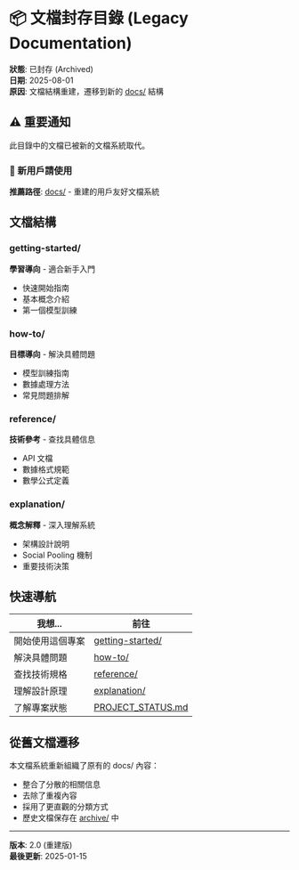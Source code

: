 # 📦 文檔封存目錄 (Legacy Documentation)

**狀態**: 已封存 (Archived)  
**日期**: 2025-08-01  
**原因**: 文檔結構重建，遷移到新的 [docs/](../) 結構

## ⚠️ 重要通知

此目錄中的文檔已被新的文檔系統取代。

### 🚀 新用戶請使用
**推薦路徑**: [docs/](../) - 重建的用戶友好文檔系統

## 文檔結構

### getting-started/
**學習導向** - 適合新手入門
- 快速開始指南
- 基本概念介紹
- 第一個模型訓練

### how-to/
**目標導向** - 解決具體問題
- 模型訓練指南
- 數據處理方法
- 常見問題排解

### reference/
**技術參考** - 查找具體信息
- API 文檔
- 數據格式規範
- 數學公式定義

### explanation/
**概念解釋** - 深入理解系統
- 架構設計說明
- Social Pooling 機制
- 重要技術決策

## 快速導航

| 我想... | 前往 |
|---------|------|
| 開始使用這個專案 | [getting-started/](getting-started/) |
| 解決具體問題 | [how-to/](how-to/) |
| 查找技術規格 | [reference/](reference/) |
| 理解設計原理 | [explanation/](explanation/) |
| 了解專案狀態 | [PROJECT_STATUS.md](PROJECT_STATUS.md) |

## 從舊文檔遷移

本文檔系統重新組織了原有的 docs/ 內容：
- 整合了分散的相關信息
- 去除了重複內容
- 採用了更直觀的分類方式
- 歷史文檔保存在 [archive/](archive/) 中

---

**版本**: 2.0 (重建版)  
**最後更新**: 2025-01-15